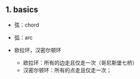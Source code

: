 

## 1. basics

- 弦：chord
- 弧：arc

- 欧拉环，汉密尔顿环
    - 欧拉环：所有的边走且仅走一次（哥尼斯堡七桥）
    - 汉密尔顿环：所有的点走且仅走一次；

